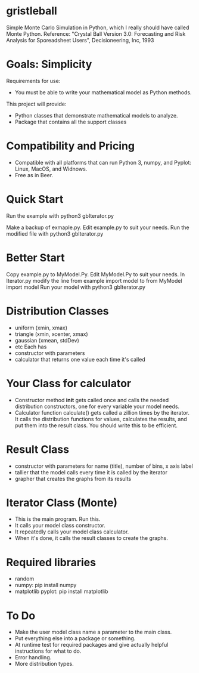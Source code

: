 # gristleball
Simple Monte Carlo Simulation in Python, which I really should have called Monte Python. 
Reference: "Crystal Ball Version 3.0: Forecasting and Risk Analysis for Sporeadsheet Users", Decisioneering, Inc, 1993

# Goals: Simplicity
Requirements for use: 
* You must be able to write your mathematical model as Python methods.

This project will provide:
* Python classes that demonstrate mathematical models to analyze. 
* Package that contains all the support classes

# Compatibility and Pricing
* Compatible with all platforms that can run Python 3, numpy, and Pyplot: Linux, MacOS, and Widnows.
* Free as in Beer. 

# Quick Start
Run the example with 
python3 gbIterator.py

Make a backup of exmaple.py.
Edit example.py to suit your needs. 
Run the modified file with 
python3 gbIterator.py

# Better Start
Copy example.py to MyModel.Py. 
Edit MyModel.Py to suit your needs.
In Iterator.py modify the line
from example import model
to
from MyModel import model
Run your model with 
python3 gbIterator.py

# Distribution Classes
* uniform (xmin, xmax)
* triangle (xmin, xcenter, xmax)
* gaussian (xmean, stdDev)
* etc
Each has 
* constructor with parameters
* calculator that returns one value each time it's called

# Your Class for calculator
* Constructor method __init__ gets called once and calls the needed distribution constructors, one for every variable your model needs.
* Calculator function calculate() gets called a zillion times by the iterator. It calls the distribution functions for values, calculates the results, and put them into the result class. You should write this to be efficient. 

# Result Class
* constructor with parameters for name (title), number of bins, x axis label 
* tallier that the model calls every time it is called by the iterator
* grapher that creates the graphs from its results

# Iterator Class (Monte)
* This is the main program. Run this. 
* It calls your model class constructor.
* It repeatedly calls your model class calculator.
* When it's done, it calls the result classes to create the graphs. 

# Required libraries
* random
* numpy: pip install numpy
* matplotlib pyplot:  pip install matplotlib

# To Do
* Make the user model class name a parameter to the main class. 
* Put everything else into a package or something. 
* At runtime test for required packages and give actually helpful instructions for what to do. 
* Error handling.
* More distribution types.
